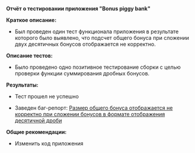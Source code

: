 **Отчёт о тестировании приложения "Bonus piggy bank"**

**Краткое описание:**

- Был проведен один тест функционала приложения в результате которого было выявлено, что подсчет общего бонуса при сложении двух десятичных бонусов отображается не корректно.

**Описание тестов:**

- Было проведено одно позитивное тестирование сборки с целью проверки функции суммирования дробных бонусов.

**Результаты:**

- Тест прошел не успешно

- Заведен баг-репорт: [Размер общего бонуса отображается не корректно при сложении бонусов в формате отображения десятичной дроби](https://github.com/DimaLaps/JavaHomeWork2.2/issues)

**Общие рекомендации:**

- Изменить код приложения